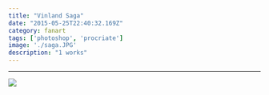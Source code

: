 ```yaml
---
title: "Vinland Saga"
date: "2015-05-25T22:40:32.169Z"
category: fanart
tags: ['photoshop', 'procriate']
image: './saga.JPG'
description: "1 works"
---
```

***


![](./saga.JPG)



